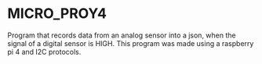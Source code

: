 # MICRO_PROY4
Program that records data from an analog sensor into a json, when the signal of a digital sensor is HIGH. This program was made using a raspberry pi 4 and I2C protocols.
